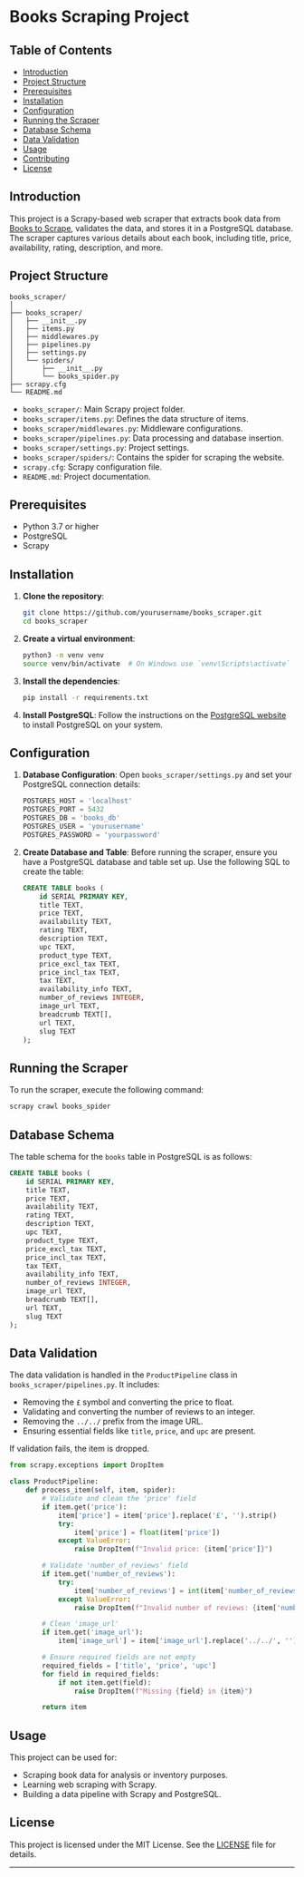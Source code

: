 # Books Scraping Project

## Table of Contents

- [Introduction](#introduction)
- [Project Structure](#project-structure)
- [Prerequisites](#prerequisites)
- [Installation](#installation)
- [Configuration](#configuration)
- [Running the Scraper](#running-the-scraper)
- [Database Schema](#database-schema)
- [Data Validation](#data-validation)
- [Usage](#usage)
- [Contributing](#contributing)
- [License](#license)

## Introduction

This project is a Scrapy-based web scraper that extracts book data from [Books to Scrape](http://books.toscrape.com/), validates the data, and stores it in a PostgreSQL database. The scraper captures various details about each book, including title, price, availability, rating, description, and more.

## Project Structure

```
books_scraper/
│
├── books_scraper/
│   ├── __init__.py
│   ├── items.py
│   ├── middlewares.py
│   ├── pipelines.py
│   ├── settings.py
│   └── spiders/
│       ├── __init__.py
│       └── books_spider.py
├── scrapy.cfg
└── README.md
```

- `books_scraper/`: Main Scrapy project folder.
- `books_scraper/items.py`: Defines the data structure of items.
- `books_scraper/middlewares.py`: Middleware configurations.
- `books_scraper/pipelines.py`: Data processing and database insertion.
- `books_scraper/settings.py`: Project settings.
- `books_scraper/spiders/`: Contains the spider for scraping the website.
- `scrapy.cfg`: Scrapy configuration file.
- `README.md`: Project documentation.

## Prerequisites

- Python 3.7 or higher
- PostgreSQL
- Scrapy

## Installation

1. **Clone the repository**:
    ```sh
    git clone https://github.com/yourusername/books_scraper.git
    cd books_scraper
    ```

2. **Create a virtual environment**:
    ```sh
    python3 -m venv venv
    source venv/bin/activate  # On Windows use `venv\Scripts\activate`
    ```

3. **Install the dependencies**:
    ```sh
    pip install -r requirements.txt
    ```

4. **Install PostgreSQL**:
    Follow the instructions on the [PostgreSQL website](https://www.postgresql.org/download/) to install PostgreSQL on your system.

## Configuration

1. **Database Configuration**:
    Open `books_scraper/settings.py` and set your PostgreSQL connection details:
    ```python
    POSTGRES_HOST = 'localhost'
    POSTGRES_PORT = 5432
    POSTGRES_DB = 'books_db'
    POSTGRES_USER = 'yourusername'
    POSTGRES_PASSWORD = 'yourpassword'
    ```

2. **Create Database and Table**:
    Before running the scraper, ensure you have a PostgreSQL database and table set up. Use the following SQL to create the table:
    ```sql
    CREATE TABLE books (
        id SERIAL PRIMARY KEY,
        title TEXT,
        price TEXT,
        availability TEXT,
        rating TEXT,
        description TEXT,
        upc TEXT,
        product_type TEXT,
        price_excl_tax TEXT,
        price_incl_tax TEXT,
        tax TEXT,
        availability_info TEXT,
        number_of_reviews INTEGER,
        image_url TEXT,
        breadcrumb TEXT[],
        url TEXT,
        slug TEXT
    );
    ```

## Running the Scraper

To run the scraper, execute the following command:
```sh
scrapy crawl books_spider
```

## Database Schema

The table schema for the `books` table in PostgreSQL is as follows:
```sql
CREATE TABLE books (
    id SERIAL PRIMARY KEY,
    title TEXT,
    price TEXT,
    availability TEXT,
    rating TEXT,
    description TEXT,
    upc TEXT,
    product_type TEXT,
    price_excl_tax TEXT,
    price_incl_tax TEXT,
    tax TEXT,
    availability_info TEXT,
    number_of_reviews INTEGER,
    image_url TEXT,
    breadcrumb TEXT[],
    url TEXT,
    slug TEXT
);
```

## Data Validation

The data validation is handled in the `ProductPipeline` class in `books_scraper/pipelines.py`. It includes:

- Removing the `£` symbol and converting the price to float.
- Validating and converting the number of reviews to an integer.
- Removing the `../../` prefix from the image URL.
- Ensuring essential fields like `title`, `price`, and `upc` are present.

If validation fails, the item is dropped.

```python
from scrapy.exceptions import DropItem

class ProductPipeline:
    def process_item(self, item, spider):
        # Validate and clean the 'price' field
        if item.get('price'):
            item['price'] = item['price'].replace('£', '').strip()
            try:
                item['price'] = float(item['price'])
            except ValueError:
                raise DropItem(f"Invalid price: {item['price']}")

        # Validate 'number_of_reviews' field
        if item.get('number_of_reviews'):
            try:
                item['number_of_reviews'] = int(item['number_of_reviews'])
            except ValueError:
                raise DropItem(f"Invalid number of reviews: {item['number_of_reviews']}")

        # Clean 'image_url'
        if item.get('image_url'):
            item['image_url'] = item['image_url'].replace('../../', '')

        # Ensure required fields are not empty
        required_fields = ['title', 'price', 'upc']
        for field in required_fields:
            if not item.get(field):
                raise DropItem(f"Missing {field} in {item}")

        return item
```

## Usage

This project can be used for:
- Scraping book data for analysis or inventory purposes.
- Learning web scraping with Scrapy.
- Building a data pipeline with Scrapy and PostgreSQL.

## License

This project is licensed under the MIT License. See the [LICENSE](LICENSE) file for details.

---